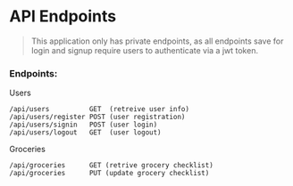 # API Endpoints

> This application only has private endpoints, as all endpoints save for login and signup require users to authenticate via a jwt token.


### Endpoints:
Users
```
/api/users          GET  (retreive user info)
/api/users/register POST (user registration)
/api/users/signin   POST (user login)
/api/users/logout   GET  (user logout)
```
Groceries
```
/api/groceries      GET (retrive grocery checklist) 
/api/groceries      PUT (update grocery checklist)
```